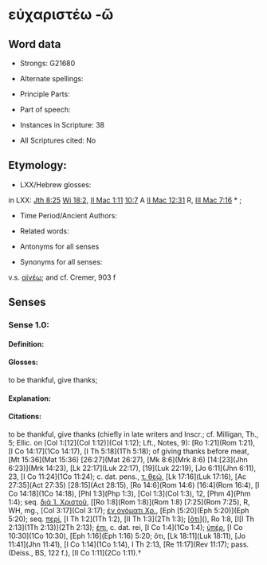 # εὐχαριστέω -ῶ 

<!-- Status: S2=NeedsEdits -->
<!-- Lexica used for edits:   -->

## Word data

* Strongs: G21680

* Alternate spellings:



* Principle Parts: 


* Part of speech: 


* Instances in Scripture: 38

* All Scriptures cited: No

## Etymology: 


* LXX/Hebrew glosses: 

in LXX: [Jth 8:25](Jdt.8.25) [Wi 18:2](Wis.18.2), [II Mac 1:11](2Macc.1.11) [10:7](2Macc.10.7) A [II Mac 12:31](2Macc.12.31) R, [III Mac 7:16](3Macc.7.16) * ;

* Time Period/Ancient Authors: 


* Related words: 

* Antonyms for all senses

* Synonyms for all senses: 

 v.s. [αἰνέω](../G01340/01.md); and cf. Cremer, 903 f 

## Senses 


### Sense  1.0: 

#### Definition: 

#### Glosses: 

to be thankful, give thanks; 

#### Explanation: 


#### Citations: 

to be thankful, give thanks (chiefly in late writers and Inscr.; cf. Milligan, Th., 5; Ellic. on [Col 1:[12](Col 1:12)](Col 1:12); Lft., Notes, 9): [Ro 1:21](Rom 1:21), [I Co 14:17](1Co 14:17), [I Th 5:18](1Th 5:18); of giving thanks before meat, [Mt 15:36](Mat 15:36) [26:27](Mat 26:27), [Mk 8:6](Mrk 8:6) [14:[23](Jhn 6:23)](Mrk 14:23), [Lk 22:17](Luk 22:17), [19](Luk 22:19), [Jo 6:11](Jhn 6:11), 23, [I Co 11:24](1Co 11:24); c. dat. pens., [τ. θεῷ](), [Lk 17:16](Luk 17:16), [Ac 27:35](Act 27:35) [28:15](Act 28:15), [Ro 14:6](Rom 14:6) [16:4](Rom 16:4), [I Co 14:18](1Co 14:18), [Phl 1:3](Php 1:3), [Col 1:3](Col 1:3), 12, [Phm 4](Phm 1:4); seq. [διὰ Ἰ. Χριστοῦ](), [[Ro 1:8](Rom 1:8)](Rom 1:8) [7:25](Rom 7:25), R, WH, mg., [Col 3:17](Col 3:17); [ἐν ὀνόματι Χρ.](), [Eph [5:20](Eph 5:20)](Eph 5:20); seq. [περί](), [I Th 1:2](1Th 1:2), [II Th 1:3](2Th 1:3); [[ὅτι]()](), Ro 1:8, [I[I Th 2:13](1Th 2:13)](2Th 2:13); [ἐπι](), c. dat. rei, [I Co 1:4](1Co 1:4); [ὐπέρ](), [I Co 10:30](1Co 10:30), [Eph 1:16](Eph 1:16) 5:20; ὅτι, [Lk 18:11](Luk 18:11), [Jo 11:41](Jhn 11:41), [I Co 1:14](1Co 1:14), I Th 2:13, [Re 11:17](Rev 11:17); pass. (Deiss., BS, 122 f.), [II Co 1:11](2Co 1:11).†
